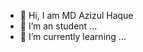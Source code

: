 - 👋 Hi, I am MD Azizul Haque
- 👀 I’m an student ...
- 🌱 I’m currently learning ...

<!---
mdazizulhaque2743/mdazizulhaque2743 is a ✨ special ✨ repository because its `README.md` (this file) appears on your GitHub profile.
You can click the Preview link to take a look at your changes.
--->
